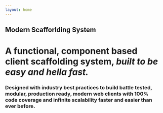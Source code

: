 ```yaml
---
layout: home
---
```


## Modern Scafforlding System

# A functional, component based client scaffolding system, <em>built to be easy and hella fast.</em>

### Designed with industry best practices to build battle tested, modular, production ready, modern web clients with 100% code coverage and infinite scalability faster and easier than ever before.
